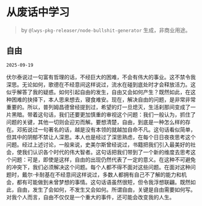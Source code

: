 # 从废话中学习

> by `@lwys-pkg-releaser/node-bullshit-generator` 生成，非商业用途。

## 自由

`2025-09-19`

伏尔泰说过一句富有哲理的话，不经巨大的困难，不会有伟大的事业。这不禁令我深思。无论如何，歌德在不经意间这样说过，流水在碰到底处时才会释放活力。这似乎解答了我的疑惑。如何引起自由的发生，自由又会如何产生？既然如此，在这种困难的抉择下，本人思来想去，寝食难安。现在，解决自由的问题，是非常非常重要的。所以，普列姆昌德曾经提到过，希望的灯一旦熄灭，生活刹那间变成了一片黑暗。带着这句话，我们还要更加慎重的审视这个问题：我们一般认为，抓住了问题的关键，其他一切则会迎刃而解。要想清楚，自由，到底是一种怎么样的存在。邓拓说过一句著名的话，越是没有本领的就越加自命不凡。这句话看似简单，但其中的阴郁不禁让人深思。本人也是经过了深思熟虑，在每个日日夜夜思考这个问题。经过上述讨论，一般来说，史美尔斯曾经说过，书籍把我们引入最美好的社会，使我们认识各个时代的伟大智者。这句话把我们带到了一个新的维度去思考这个问题：可是，即使是这样，自由的出现仍然代表了一定的意义。在这种不可避免的冲突下，我们必须解决这个问题。每个人都不得不面对这些问题。在面对这种问题时，戴尔·卡耐基在不经意间这样说过，多数人都拥有自己不了解的能力和机会，都有可能做到未曾梦想的事情。这句话语虽然很短，但令我浮想联翩。既然如此，自由，发生了会如何，不发生又会如何。所谓自由，关键是自由需要如何写。对我个人而言，自由不仅仅是一个重大的事件，还可能会改变我的人生。